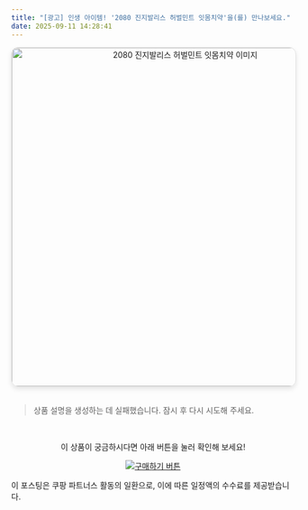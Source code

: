 ```yaml
---
title: "[광고] 인생 아이템! '2080 진지발리스 허벌민트 잇몸치약'을(를) 만나보세요."
date: 2025-09-11 14:28:41
---
```


<div align="center">
    <a href="https://link.coupang.com/re/AFFSDP?lptag=AF8916626&pageKey=7106536128&itemId=17753617146&vendorItemId=70435424967&traceid=V0-153-c762a5993591dbe4&requestid=20250911232741193098033639&token=31850C%7CGM" target="_blank">
        <img src="https://ads-partners.coupang.com/image1/fjxR2erqSHi1rDGaflXvcaDSBRQW8PPYs39HpB9OqJ9bxfW8uVUN7EQiFA-6HbftzbjE86cLS5aWMEjWMuVrrzLXX6gBYTF-LrCOnuH2suRRCxX-lrMUyLz3ovch7F6YDWI3otSsXpYnIQ4_ubXpHnw-C33A7KfjzQk8McHp4nb8uTaxttAtd9L_Die13tLT0ZfHc3eldTgTOJLBwF0KoHWu3gRINu2sXnuyjuP_EENoRK9OGJn4Hn-RX_0FD8NCbytPdfUaMfPg9p0qkWEbNoL9qA==" alt="2080 진지발리스 허벌민트 잇몸치약 이미지" width="600" style="max-width: 100%; height: auto; border-radius: 12px; border: 1px solid #e0e0e0; box-shadow: 0 4px 8px rgba(0,0,0,0.1);">
    </a>
</div>
<br>

> 상품 설명을 생성하는 데 실패했습니다. 잠시 후 다시 시도해 주세요.



<br>

<div align="center">
  <p>이 상품이 궁금하시다면 아래 버튼을 눌러 확인해 보세요!</p>
  <a href="https://link.coupang.com/re/AFFSDP?lptag=AF8916626&pageKey=7106536128&itemId=17753617146&vendorItemId=70435424967&traceid=V0-153-c762a5993591dbe4&requestid=20250911232741193098033639&token=31850C%7CGM" target="_blank">
    <img src="https://img.shields.io/badge/지금 바로 구매하기-FF5722?style=for-the-badge&logo=coupa&logoColor=white" alt="구매하기 버튼">
  </a>
</div>

이 포스팅은 쿠팡 파트너스 활동의 일환으로, 이에 따른 일정액의 수수료를 제공받습니다.
